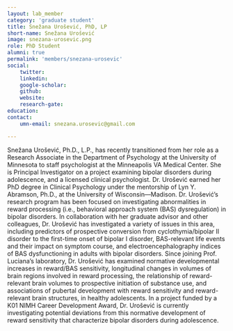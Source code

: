 ```yaml
---
layout: lab_member
category: 'graduate student'
title: Snežana Urošević, PhD, LP
short-name: Snežana Urošević
image: snezana-urosevic.png
role: PhD Student
alumni: true
permalink: 'members/snezana-urosevic'
social:
    twitter: 
    linkedin: 
    google-scholar: 
    github: 
    website:
    research-gate: 
education:
contact:
    umn-email: snezana.urosevic@gmail.com

---
```


Snežana Urošević, Ph.D., L.P., has recently transitioned from her role as a Research Associate in the Department of Psychology at the  University of Minnesota to staff psychologist at the Minneapolis VA Medical Center. She is Principal Investigator on a project examining bipolar disorders during adolescence, and a licensed clinical psychologist. Dr. Urošević earned her PhD degree in Clinical Psychology under the mentorship of Lyn Y. Abramson, Ph.D., at the University of Wisconsin—Madison. Dr. Urošević’s research program has been focused on investigating abnormalities in reward processing (i.e., behavioral approach system (BAS) dysregulation) in bipolar disorders. In collaboration with her graduate advisor and other colleagues, Dr. Urošević has investigated a variety of issues in this area, including predictors of prospective conversion from cyclothymia/bipolar II disorder to the first-time onset of bipolar I disorder, BAS-relevant life events and their impact on symptom course, and electroencephalography indices of BAS dysfunctioning in adults with bipolar disorders.  Since joining Prof. Luciana’s laboratory, Dr. Urošević has examined normative developmental increases in reward/BAS sensitivity, longitudinal changes in volumes of brain regions involved in reward processing, the relationship of reward-relevant brain volumes to prospective initiation of substance use, and associations of pubertal development with reward sensitivity and reward-relevant brain structures, in healthy adolescents. In a project funded by a K01 NIMH Career Development Award, Dr. Urošević is currently investigating potential deviations from this normative development of reward sensitivity that characterize bipolar disorders during adolescence.

